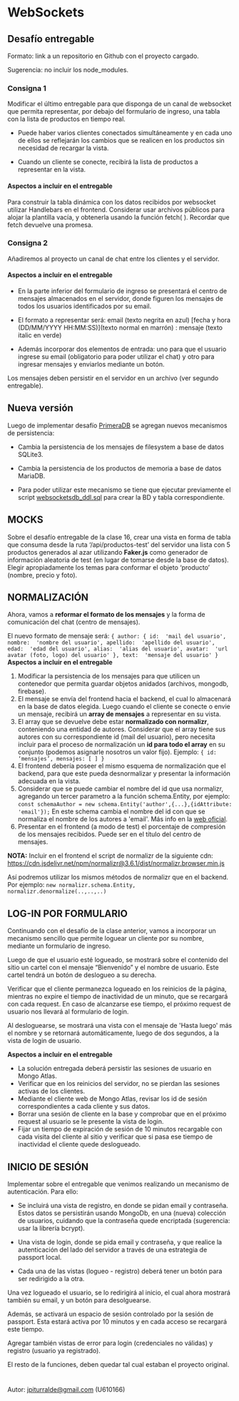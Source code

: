 
  

# WebSockets

  

  

## Desafío entregable

  

Formato: link a un repositorio en Github con el proyecto cargado.

  

Sugerencia: no incluir los node_modules.

  

  

### Consigna 1

  

Modificar el último entregable para que disponga de un canal de websocket que permita representar, por debajo del formulario de ingreso, una tabla con la lista de productos en tiempo real.

  

- Puede haber varios clientes conectados simultáneamente y en cada uno de ellos se reflejarán los cambios que se realicen en los productos sin necesidad de recargar la vista.

  

- Cuando un cliente se conecte, recibirá la lista de productos a representar en la vista.

  

#### Aspectos a incluir en el entregable

  

Para construir la tabla dinámica con los datos recibidos por websocket utilizar Handlebars en el frontend. Considerar usar archivos públicos para alojar la plantilla vacía, y obtenerla usando la función fetch( ). Recordar que fetch devuelve una promesa.

  

  

### Consigna 2

  

Añadiremos al proyecto un canal de chat entre los clientes y el servidor.

  

#### Aspectos a incluir en el entregable

  

- En la parte inferior del formulario de ingreso se presentará el centro de mensajes almacenados en el servidor, donde figuren los mensajes de todos los usuarios identificados por su email.

  

- El formato a representar será: email (texto negrita en azul) [fecha y hora (DD/MM/YYYY HH:MM:SS)](texto normal en marrón) : mensaje (texto italic en verde)

  

- Además incorporar dos elementos de entrada: uno para que el usuario ingrese su email (obligatorio para poder utilizar el chat) y otro para ingresar mensajes y enviarlos mediante un botón.

  

Los mensajes deben persistir en el servidor en un archivo (ver segundo entregable).

  

## Nueva versión

Luego de implementar desafío [PrimeraDB](https://github.com/jpiturralde/cursoBackend/tree/master/PrimeraBD) se agregan nuevos mecanismos de persistencia:

  

- Cambia la persistencia de los mensajes de filesystem a base de datos SQLite3.

- Cambia la persistencia de los productos de memoria a base de datos MariaDB.

- Para poder utilizar este mecanismo se tiene que ejecutar previamente el script [websocketsdb_ddl.sql](https://github.com/jpiturralde/cursoBackend/blob/master/WebSockets/scripts/websocketsdb_ddl.sql) para crear la BD y tabla correspondiente.

## MOCKS

Sobre el desafío entregable de la clase 16, crear una vista en forma de tabla que consuma desde la ruta ‘/api/productos-test’ del servidor una lista con 5 productos generados al azar utilizando **Faker.js** como generador de información aleatoria de test (en lugar de tomarse desde la base de datos). Elegir apropiadamente los temas para conformar el objeto ‘producto’ (nombre, precio y foto).

 ## NORMALIZACIÓN 
 Ahora, vamos a **reformar el formato de los mensajes** y la forma de comunicación del chat (centro de mensajes).

El nuevo formato de mensaje será:
``
{
	author: {
		id:  'mail del usuario',
		nombre:  'nombre del usuario',
		apellido:  'apellido del usuario',
		edad:  'edad del usuario',
		alias:  'alias del usuario',
		avatar:  'url avatar (foto, logo) del usuario'
	},
	text:  'mensaje del usuario'
}
``
**Aspectos a incluir en el entregable**

 1. Modificar la persistencia de los mensajes para que utilicen un contenedor que permita guardar objetos anidados (archivos, mongodb, firebase).
 2. El mensaje se envía del frontend hacia el backend, el cual lo almacenará en la base de datos elegida. Luego cuando el cliente se conecte o envie un mensaje, recibirá un **array de mensajes** a representar en su vista.
 3. El array que se devuelve debe estar **normalizado con normalizr**, conteniendo una entidad de autores. Considerar que el array tiene sus autores con su correspondiente id (mail del usuario), pero necesita incluir para el proceso de normalización un **id para todo el array** en su conjunto (podemos asignarle nosotros un valor fijo). 
	 Ejemplo: ``{ id: ‘mensajes’, mensajes: [ ] }``
 4. El frontend debería poseer el mismo esquema de normalización que el backend, para que este pueda desnormalizar y presentar la información adecuada en la vista.
 5. Considerar que se puede cambiar el nombre del id que usa normalizr, agregando un tercer parametro a la función schema.Entity, por ejemplo:
  ``const schemaAuthor = new schema.Entity('author',{...},{idAttribute: 'email'});`` 
  En este schema cambia el nombre del id con que se normaliza el nombre de los autores a 'email'. Más info en la [web oficial](https://github.com/paularmstrong/normalizr/blob/master/docs/api.md).
 6. Presentar en el frontend (a modo de test) el porcentaje de compresión de los mensajes recibidos. Puede ser en el título del centro de mensajes.

**NOTA:** Incluir en el frontend el script de normalizr de la siguiente cdn: https://cdn.jsdelivr.net/npm/normalizr@3.6.1/dist/normalizr.browser.min.js

Así podremos utilizar los mismos métodos de normalizr que en el backend. Por ejemplo:
``new normalizr.schema.Entity, normalizr.denormalize(..,..,..)``

## LOG-IN POR FORMULARIO

Continuando con el desafío de la clase anterior, vamos a incorporar un mecanismo sencillo que permite loguear un cliente por su nombre, mediante un formulario de ingreso.

Luego de que el usuario esté logueado, se mostrará sobre el contenido del sitio un cartel con el mensaje “Bienvenido” y el nombre de usuario. Este cartel tendrá un botón de deslogueo a su derecha.

Verificar que el cliente permanezca logueado en los reinicios de la página, mientras no expire el tiempo de inactividad de un minuto, que se recargará con cada request. En caso de alcanzarse ese tiempo, el próximo request de usuario nos llevará al formulario de login.

Al desloguearse, se mostrará una vista con el mensaje de 'Hasta luego' más el nombre y se retornará automáticamente, luego de dos segundos, a la vista de login de usuario.

**Aspectos a incluir en el entregable**
 - La solución entregada deberá persistir las sesiones de usuario en Mongo Atlas.
 - Verificar que en los reinicios del servidor, no se pierdan las sesiones activas de los clientes.
 - Mediante el cliente web de Mongo Atlas, revisar los id de sesión correspondientes a cada cliente y sus datos.
 - Borrar una sesión de cliente en la base y comprobar que en el próximo request al usuario se le presente la vista de login.
 - Fijar un tiempo de expiración de sesión de 10 minutos recargable con cada visita del cliente al sitio y verificar que si pasa ese tiempo de inactividad el cliente quede deslogueado.

## INICIO DE SESIÓN 
Implementar sobre el entregable que venimos realizando un mecanismo de autenticación. Para ello:

 - Se incluirá una vista de registro, en donde se pidan email y contraseña. Estos datos se persistirán usando MongoDb, en una (nueva) colección de usuarios, cuidando que la contraseña quede encriptada (sugerencia: usar la librería bcrypt).

 - Una vista de login, donde se pida email y contraseña, y que realice la autenticación del lado del servidor a través de una estrategia de passport local.
 
 - Cada una de las vistas (logueo - registro) deberá tener un botón para ser redirigido a la otra.

Una vez logueado el usuario, se lo redirigirá al inicio, el cual ahora mostrará también su email, y un botón para desolguearse.

Además, se activará un espacio de sesión controlado por la sesión de passport. Esta estará activa por 10 minutos y en cada acceso se recargará este tiempo.

Agregar también vistas de error para login (credenciales no válidas) y registro (usuario ya registrado).

El resto de la funciones, deben quedar tal cual estaban el proyecto original.


#
Autor: jpiturralde@gmail.com (U610166)

